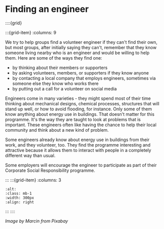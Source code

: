 # Finding an engineer



::::{grid} 

:::{grid-item}
:columns: 9




We try to help groups find a volunteer engineer if they can't find their own, but most groups, after initially saying they can't, remember that they know someone living nearby who is an engineer and would be willing to help them.  Here are some of the ways they find one:

- by thinking about their members or supporters
- by asking volunteers, members, or supporters if they know anyone
- by contacting a local company that employs engineers, sometimes via someone else they know who works there
- by putting out a call for a volunteer on social media


Engineers come in many varieties - they might spend most of their time thinking about mechanical designs, chemical processes, structures that will stand up well, or how to avoid flooding, for instance.  Only some of them know anything about energy use in buildings.  That doesn't matter for this programme.  It's the way they are taught to look at problems that is important.  These engineers often like having the chance to help their local community and think about a new kind of problem.  

Some engineers already know about energy use in buildings from their work, and they volunteer, too.  They find the programme interesting and attractive because it allows them to interact with people in a completely different way than usual.  

Some employers will encourage the engineer to participate as part of their Corporate Social Responsibility programme.


:::
:::{grid-item}
:columns: 3
```{image} ../images/idea-gcb37dbeb1_1280.png
:alt: 
:class: mb-1
:width: 300px
:align: right
```
:::
::::



*Image by Marcin from Pixabay*